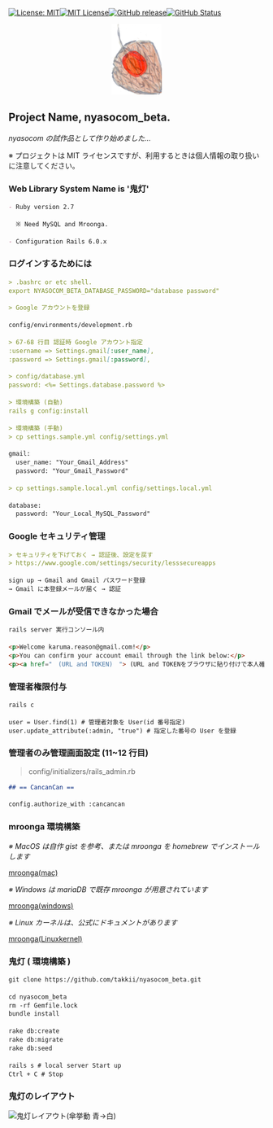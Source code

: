 [![License: MIT](https://img.shields.io/badge/License-MIT-yellow.svg)](https://opensource.org/licenses/MIT)[![MIT License](http://img.shields.io/badge/license-MIT-blue.svg?style=flat)](LICENSE)[![GitHub release](https://img.shields.io/github/release/takkii/nyasocom_beta.svg?style=flat)](GitHub)[![GitHub Status](https://img.shields.io/github/last-commit/takkii/nyasocom_beta.svg?style=flat)](GitHub)

<div align="center"><img src="https://github.com/takkii/nyasocom_beta/blob/main/public/images/hozuki.png" alt="hozuki" title="logo"></div>

## Project Name, nyasocom_beta.

_nyasocom の試作品として作り始めました..._

※ プロジェクトは MIT ライセンスですが、利用するときは個人情報の取り扱いに注意してください。

### Web Library System Name is '鬼灯'

```markdown
- Ruby version 2.7

  ※ Need MySQL and Mroonga.

- Configuration Rails 6.0.x
```

### ログインするためには

```markdown
> .bashrc or etc shell.
export NYASOCOM_BETA_DATABASE_PASSWORD="database password"

> Google アカウントを登録

config/environments/development.rb

> 67-68 行目 認証時 Google アカウント指定
:username => Settings.gmail[:user_name],
:password => Settings.gmail[:password],

> config/database.yml
password: <%= Settings.database.password %>

> 環境構築 (自動)
rails g config:install

> 環境構築 (手動)
> cp settings.sample.yml config/settings.yml

gmail:
  user_name: "Your_Gmail_Address"
  password: "Your_Gmail_Password"

> cp settings.sample.local.yml config/settings.local.yml

database:
  password: "Your_Local_MySQL_Password"
```

### Google セキュリティ管理

```markdown
> セキュリティを下げておく → 認証後、設定を戻す
> https://www.google.com/settings/security/lesssecureapps

sign up → Gmail and Gmail パスワード登録
→ Gmail に本登録メールが届く → 認証
```

### Gmail でメールが受信できなかった場合

```markdown
rails server 実行コンソール内

<p>Welcome karuma.reason@gmail.com!</p>
<p>You can confirm your account email through the link below:</p>
<p><a href="　(URL and TOKEN)　"> (URL and TOKENをブラウザに貼り付けで本人確認できる) Confirm my account</a></p>
```

### 管理者権限付与

```markdown
rails c

user = User.find(1) # 管理者対象を User(id 番号指定)
user.update_attribute(:admin, "true") # 指定した番号の User を登録
```

### 管理者のみ管理画面設定 (11~12 行目)

> config/initializers/rails_admin.rb

```markdown
## == CancanCan ==

config.authorize_with :cancancan
```

### mroonga 環境構築

_※ MacOS は自作 gist を参考、または mroonga を homebrew でインストールします_

[mroonga(mac)](https://gist.github.com/takkii/5b6110b6643e28593842102c39fba0e5)

_※ Windows は mariaDB で既存 mroonga が用意されています_

[mroonga(windows)](https://github.com/mroonga/mroonga/releases)

_※ Linux カーネルは、公式にドキュメントがあります_

[mroonga(Linuxkernel)](https://mroonga.org/ja/docs/install.html)

### 鬼灯 ( 環境構築 )

```markdown
git clone https://github.com/takkii/nyasocom_beta.git

cd nyasocom_beta
rm -rf Gemfile.lock
bundle install

rake db:create
rake db:migrate
rake db:seed

rails s # local server Start up
Ctrl + C # Stop
```

### 鬼灯のレイアウト

![鬼灯レイアウト(傘挙動 青→白)](https://github.com/takkii/nyasocom_beta/blob/main/public/images/hozuki.gif)
